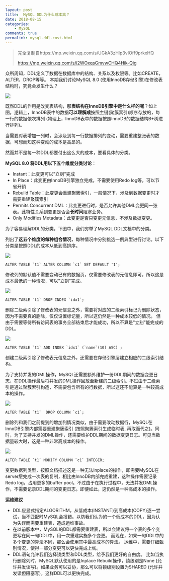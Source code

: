 ```yaml
---
layout: post
title:  MySQL DDL为什么成本高？
date: 2018-08-15
categories:
    - MySQL
comments: true
permalink: mysql-ddl-cost.html
---
```


> 完全复制自https://mp.weixin.qq.com/s/UGkA3zHlp3vIOff9prkxHQ
>
> https://mp.weixin.qq.com/s/i2WOxqsGmvwCHQ4Hik-Qig

众所周知，DDL定义了数据在数据库中的结构、关系以及权限等。比如CREATE，ALTER，DROP等等。
本期我们讨论MySQL 8.0 (使用InnoDB存储引擎)在修改表结构时，究竟会发生什么？

![](/assets/images/posts/mysql-ddl-cost/mysql-ddl-cost-1.png)

既然DDL的作用是改变表结构，那**表结构在InnoDB引擎中是什么样的呢**？如上图，逻辑上，InnoDB表中的数据**可以理解成**按照主键(聚簇索引)顺序存放的，每一行的数据依次排列 (物理上，InnoDB表中的数据按照InnoDB的数据结构B+树进行排列)。

当需要对表增加一列时，会涉及到每一行数据排列的变动，需要重建整张表的数据，可想而知这种变动的成本是高昂的。

然而并不是每一种DDL都要付出这么大的成本，要看具体的分类。

**MySQL 8.0 将DDL用以下五个维度分类讨论**：

- Instant：此变更可以"立刻"完成
- In Place：此变更由InnoDB引擎独立完成，不需要使用Redo log等，可以节省开销
- Rebuild Table：此变更会重建聚簇索引，一般情况下，涉及到数据变更时才需要重建聚簇索引
- Permits Concurrent DML：此变更进行时，是否允许其他DML变更同一张表。此特性关系到变更是否会**长时间**阻塞业务。
- Only Modifies Metadata：此变更是否只变更元信息，不涉及数据变更。

为了容易理解DDL的分类，下图中，我们穷举了MySQL DDL文档中的分类。

列出了**这五个维度的每种组合情况**，每种情况中分别挑选一例典型进行讨论。以下分类是按照DDL的成本从低到高排序。

![](/assets/images/posts/mysql-ddl-cost/mysql-ddl-cost-2.png)

```
ALTER TABLE `t1` ALTER COLUMN `c1` SET DEFAULT '1';
```

修改列的默认值不需要变动已有的数据页，仅需要修改表的元信息即可，所以这是成本最低的一种情况，可以"立刻"完成。

![](/assets/images/posts/mysql-ddl-cost/mysql-ddl-cost-3.png)

```
ALTER TABLE `t1` DROP INDEX `idx1`;
```

删除二级索引除了修改表的元信息之外，需要将对应的二级索引标记为删除状态，因为不需要真的删除，仅仅设置标记量，所以这仍然是一种成本较低的情况。 但由于需要等待所有访问表的事务全部结束后才能成功，所以不算是"立刻"能完成的DDL。

![](/assets/images/posts/mysql-ddl-cost/mysql-ddl-cost-4.png)

```
ALTER TABLE `t1` ADD INDEX `idx1` (`name`(10) ASC) ;
```

创建二级索引除了修改表元信息之外，还需要在存储引擎层建立相应的二级索引结构。

为了支持并发的DML操作，MySQL还需要额外维护一份DDL期间的数据变更日志，在DDL操作最后将并发的DML操作回放至新建的二级索引。不过由于二级索引是通过聚簇索引构造，不需要包含所有的行数据，所以这还不能算是一种较高成本的操作。

![](/assets/images/posts/mysql-ddl-cost/mysql-ddl-cost-5.png)

```
ALTER TABLE `t1`  DROP COLUMN `c1`;
```

删除列和我们之前提到的增加列情况类似，由于需要改动数据行，MySQL在InnoDB引擎内部需要重建聚簇索引 (按照聚簇索引生成临时表,  再取而代之)。同时，为了支持并发的DML操作，还需要维护DDL期间的数据变更日志。可见当数据量较大时，这是一种非常高成本的操作。

![](/assets/images/posts/mysql-ddl-cost/mysql-ddl-cost-6.png)

```
ALTER TABLE `t1` MODIFY COLUMN `c1` INTEGER;
```

变更数据列类型，按照文档描述这是一种无法Inplace的操作，即需要MySQL在server层完成一次表的复制，相比由InnoDB内部完成重建，这种操作需要记录Redo log，占用更多的buffer  pool。不过由于在执行过程中，无法并发DML操作，不需要记录DDL期间的变更日志。即便如此，这仍然是一种高成本的操作。

**运维建议**

- DDL应显式指定ALGORITHM，从低成本(INSTANT)到高成本(COPY)逐一尝试，当不匹配时MySQL会报错。以防我们认为的一个低成本的DDL，因为认为失误而需要重建表，造成运维事故。
- 在以前版本中，MySQL的DDL都需要重建表，所以会建议将一个表的多个变更写在同一句DDL中，用一次重建实施多个变更。 而现在，如果一句DDL中的多个变更的算法不同，那么会使用其中最高成本的算法。 运维中，需要仔细甄别情况，使得一部分变更可以更快完成上线。
- DDL语句允许我们选择锁类型和DDL类型，给予我们更好的自由度。 比如当执行删除列时，MySQL默认使用的是Inplace Rebuild操作，锁级别是None (允许并发读写)。如果业务可以妥协，那么可以将锁级别设置为SHARED (允许并发读但阻塞写)，这样DDL可以更快完成。